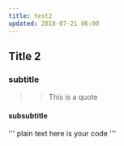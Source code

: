 ```yaml
---
title: test2
updated: 2018-07-21 06:00
---
```



## Title 2

### subtitle

>> This is a quote

#### subsubtitle

''' plain text
here is your code
''' 
